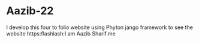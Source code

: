 # Aazib-22
I develop this four to folio website using Phyton jango framework to see the website https:flashlash:I am Aazib Sharif.me
